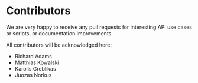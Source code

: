 # Contributors

We are very happy to receive any pull requests for interesting API use cases or scripts, or documentation improvements.

All contributors will be acknowledged here:

* Richard Adams
* Matthias Kowalski
* Karolis Greblikas
* Juozas Norkus
